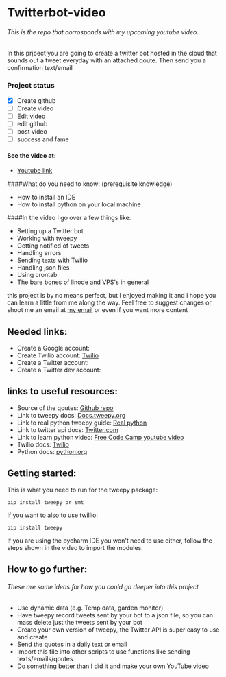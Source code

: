 # Twitterbot-video
###### This is the repo that corrosponds with my upcoming youtube video.

In this prjoect you are going to create a twitter bot hosted in the cloud that sounds out a tweet everyday with an attached qoute. Then send you a confirmation text/email
### Project status

- [X] Create github
- [ ] Create video
- [ ] Edit video
- [ ] edit github
- [ ] post video
- [ ] success and fame

#### See the video at:
- [Youtube link](youtube.com)

####What do you need to know: (prerequisite knowledge)
- How to install an IDE
- How to install python on your local machine


####In the video I go over a few things like:
- Setting up a Twitter bot
- Working with tweepy
- Getting notified of tweets
- Handling errors
- Sending texts with Twilio
- Handling json files
- Using crontab
- The bare bones of linode and VPS's in general

this project is by no means perfect, but I enjoyed making it and i hope you can learn a little from me along the way. Feel free to suggest changes or shoot me an email at [my email](mailto:joshua.himmens@gmail.com) or even if you want more content

## Needed links:
- Create a Google account:
- Create Twilio account: [Twilio](https://www.twilio.com/try-twilio)
- Create a Twitter account:
- Create a Twitter dev account:

## links to useful resources:

- Source of the qoutes: [Github repo](https://github.com/sumanto/goodreads-quotes/blob/master/quotes.json)
- Link to tweepy docs: [Docs.tweepy.org](https://docs.tweepy.org/en/latest/index.html)
- Link to real python tweepy guide: [Real python](https://realpython.com/twitter-bot-python-tweepy/)
- Link to twitter api docs: [Twitter.com](https://developer.twitter.com/en/docs)
- Link to learn python video: [Free Code Camp youtube video](https://www.youtube.com/watch?v=rfscVS0vtbw&t=1957s)
- Twilio docs: [Twilio](https://www.twilio.com/docs)
- Python docs: [python.org](https://docs.python.org/3/)

## Getting started:

This is what you need to run for the tweepy package:

    pip install tweepy or smt
    
If you want to also to use twillio:

    pip install tweepy

If you are using the pycharm IDE you won't need to use either, follow the steps shown in the video to import the modules.

## How to go further:
###### These are some ideas for how you could go deeper into this project
- Use dynamic data (e.g. Temp data, garden monitor)
- Have tweepy record tweets sent by your bot to a json file, so you can mass delete just the tweets sent by your bot
- Create your own version of tweepy, the Twitter API is super easy to use and create
- Send the quotes in a daily text or email
- Import this file into other scripts to use functions like sending texts/emails/qoutes
- Do something better than I did it and make your own YouTube video